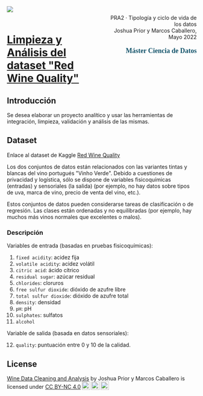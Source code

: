 <div style="width: 100%; clear: both;">
  <div style="float: left; width: 50%;">
    <img src="http://www.uoc.edu/portal/_resources/common/imatges/marca_UOC/UOC_Masterbrand.jpg" align="left">
  </div>
  <div style="float: right; width: 50%;">
    <p style="margin: 0; padding-top: 22px; text-align:right;">PRA2 · Tipología y ciclo de vida de los datos</p>
    <p style="margin: 0; text-align:right; padding-button: 100px;">Joshua Prior y Marcos Caballero, Mayo 2022</p>
    <p style='color: #105269; font-size: 18px; text-align:right; font-family: verdana'><b>  Máster Ciencia de Datos</b></p>
  </div>
</div>
<div style="width:100%;">&nbsp;</div>

# <b><u> Limpieza y Análisis del dataset "Red Wine Quality" </b></u>

## <b> Introducción </b>
Se desea elaborar un proyecto analítico y usar las herramientas de integración, limpieza, validación y análisis de las mismas.

## <b> Dataset </b>
Enlace al dataset de Kaggle [Red Wine Quality](https://www.kaggle.com/datasets/uciml/red-wine-quality-cortez-et-al-2009)

Los dos conjuntos de datos están relacionados con las variantes tintas y blancas del vino portugués "Vinho Verde". Debido a cuestiones de privacidad y logística, sólo se dispone de variables fisicoquímicas (entradas) y sensoriales (la salida) (por ejemplo, no hay datos sobre tipos de uva, marca de vino, precio de venta del vino, etc.).

Estos conjuntos de datos pueden considerarse tareas de clasificación o de regresión. Las clases están ordenadas y no equilibradas (por ejemplo, hay muchos más vinos normales que excelentes o malos).

### Descripción
Variables de entrada (basadas en pruebas fisicoquímicas):
1. `fixed acidity`: acidez fija
2. `volatile acidity`: acidez volátil
3. `citric acid`: ácido cítrico
4. `residual sugar`: azúcar residual
5. `chlorides`: cloruros
6. `free sulfur dioxide`: dióxido de azufre libre
7. `total sulfur dioxide`: dióxido de azufre total
8. `density`: densidad
9. `pH`: pH
10. `sulphates`: sulfatos
11. `alcohol`

Variable de salida (basada en datos sensoriales):

12. `quality`: puntuación entre 0 y 10 de la calidad.

## License
<p xmlns:cc="http://creativecommons.org/ns#" xmlns:dct="http://purl.org/dc/terms/"><a property="dct:title" rel="cc:attributionURL" href="https://github.com/mcaballero99/carrefour_crawler">Wine Data Cleaning and Analysis</a> by <span property="cc:attributionName">Joshua Prior y Marcos Caballero </span> is licensed under <a href="http://creativecommons.org/licenses/by-nc/4.0/?ref=chooser-v1" target="_blank" rel="license noopener noreferrer" style="display:inline-block;">CC BY-NC 4.0<img style="height:22px!important;margin-left:3px;vertical-align:text-bottom;" src="https://mirrors.creativecommons.org/presskit/icons/cc.svg?ref=chooser-v1"><img style="height:22px!important;margin-left:3px;vertical-align:text-bottom;" src="https://mirrors.creativecommons.org/presskit/icons/by.svg?ref=chooser-v1"><img style="height:22px!important;margin-left:3px;vertical-align:text-bottom;" src="https://mirrors.creativecommons.org/presskit/icons/nc.svg?ref=chooser-v1"></a></p>
